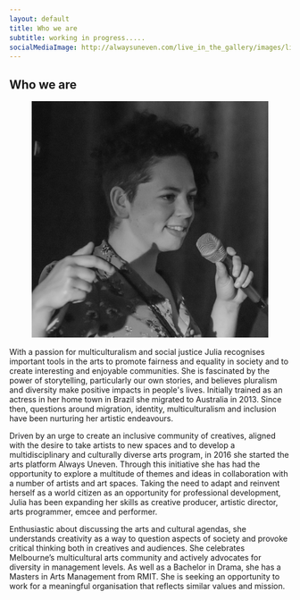 ```yaml
---
layout: default
title: Who we are
subtitle: working in progress.....
socialMediaImage: http://alwaysuneven.com/live_in_the_gallery/images/live_in_the_gallery_1_edition.jpg
---
```


## Who we are


<figure class="figure float-right ml-3 mb-3">
  <img class="img-fluid" src="images/julia.jpg" />
</figure>

With a passion for multiculturalism and social justice Julia recognises  important tools in the arts to promote fairness and equality in society and to create interesting and enjoyable communities. She is fascinated by the power of storytelling, particularly our own stories, and believes pluralism and diversity make positive impacts in people's lives. Initially trained as an actress in her home town in Brazil she migrated to Australia in 2013. Since then, questions around migration, identity, multiculturalism and inclusion have been nurturing her artistic endeavours.

Driven by an urge to create an inclusive community of creatives, aligned with the desire to take artists to new spaces and to develop a multidisciplinary and culturally diverse arts program, in 2016 she started the arts platform Always Uneven. Through this initiative she has had the opportunity to explore a multitude of themes and ideas in collaboration with a number of artists and art spaces. Taking the need to adapt and reinvent herself as a world citizen as an opportunity for professional development, Julia has been expanding her skills as creative producer, artistic director, arts programmer, emcee and performer.  

Enthusiastic about discussing the arts and cultural agendas, she understands creativity as a way to question aspects of society and provoke critical thinking both in creatives and audiences. She celebrates Melbourne’s multicultural arts community and actively advocates for diversity in management levels. As well as a Bachelor in Drama, she has a Masters in Arts Management from RMIT. She is seeking an opportunity to work for a meaningful organisation that reflects similar values and mission. 

